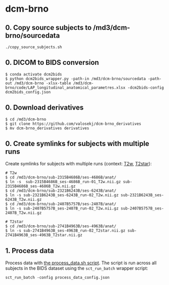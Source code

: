 # dcm-brno

## 0. Copy source subjects to /md3/dcm-brno/sourcedata

```console
./copy_source_subjects.sh
```

## 0. DICOM to BIDS conversion

```console
$ conda activate dcm2bids
$ python dcm2bids_wrapper.py -path-in /md3/dcm-brno/sourcedata -path-out /md3/dcm-brno -xlsx-table /md3/dcm-brno/code/LAP_longitudinal_anatomical_parametres.xlsx -dcm2bids-config dcm2bids_config.json
```

## 0. Download derivatives

```console
$ cd /md3/dcm-brno
$ git clone https://github.com/valosekj/dcm-brno_derivatives
$ mv dcm-brno_derivatives derivatives
```

## 0. Create symlinks for subjects with multiple runs

Create symlinks for subjects with multiple runs (context: [T2w](https://github.com/valosekj/dcm-brno/issues/2), 
[T2star](https://github.com/valosekj/dcm-brno/issues/3)):

```console
# T2w
$ cd /md3/dcm-brno/sub-2315B4686B/ses-4686B/anat/
$ ln -s  sub-2315B4686B_ses-4686B_run-01_T2w.nii.gz sub-2315B4686B_ses-4686B_T2w.nii.gz
$ cd /md3/dcm-brno/sub-2321B6243B/ses-6243B/anat/
$ ln -s sub-2321B6243B_ses-6243B_run-02_T2w.nii.gz sub-2321B6243B_ses-6243B_T2w.nii.gz
$ cd /md3/dcm-brno/sub-2407B5757B/ses-2407B/anat/
$ ln -s sub-2407B5757B_ses-2407B_run-02_T2w.nii.gz sub-2407B5757B_ses-2407B_T2w.nii.gz

# T2star
$ cd /md3/dcm-brno/sub-2741B4963B/ses-4963B/anat/
$ ln -s sub-2741B4963B_ses-4963B_run-02_T2star.nii.gz sub-2741B4963B_ses-4963B_T2star.nii.gz
```

## 1. Process data

Process data with [the process_data.sh script](process_data.sh). The script is run across all subjects in the 
BIDS dataset using the `sct_run_batch` wrapper script:

```console
sct_run_batch -config process_data_config.json
```